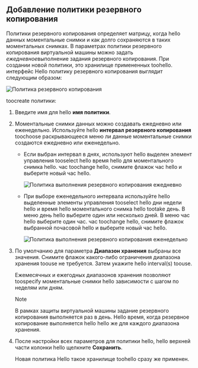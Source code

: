 ## <a name="defining-a-backup-policy"></a>Добавление политики резервного копирования
Политики резервного копирования определяет матрицу, когда hello данных моментальные снимки и как долго сохраняются в таких моментальных снимках. В параметрах политики резервного копирования виртуальной машины можно задать *ежедневное*выполнение задания резервного копирования. При создании новой политики, это хранилище примененных toohello. интерфейс Hello политику резервного копирования выглядит следующим образом:

![Политика резервного копирования](./media/backup-create-policy-for-vms/backup-policy.png)

toocreate политики:

1. Введите имя для hello **имя политики**.
2. Моментальные снимки данных можно создавать ежедневно или еженедельно. Используйте hello **интервал резервного копирования** toochoose раскрывающееся меню ли данные моментальные снимки создаются ежедневно или еженедельно.
   
   * Если выбран интервал в днях, используют hello выделен элемент управления tooselect hello время hello для моментального снимка hello. час toochange hello, снимите флажок час hello и выберите новый час hello.
     
     ![Политика выполнения резервного копирования ежедневно](./media/backup-create-policy-for-vms/backup-policy-daily.png) <br/>
   * При выборе еженедельного интервала используйте hello выделенные элементы управления tooselect hello дни недели hello и время hello моментального снимка hello tootake день. В меню день hello выберите один или несколько дней. В меню час hello выберите один час. час toochange hello, снимите флажок выбранной почасовой hello и выберите новый час hello.
     
     ![Политика выполнения резервного копирования еженедельно](./media/backup-create-policy-for-vms/backup-policy-weekly.png)
3. По умолчанию для параметра **Диапазон хранения** выбраны все значения. Снимите флажок какого-либо ограничения диапазона хранения toouse не требуется. Затем укажите hello interval(s) toouse.
   
    Ежемесячных и ежегодных диапазонов хранения позволяют toospecify моментальные снимки hello зависимости с шагом по неделям или дням.
   
   > [!NOTE]
   > В рамках защиты виртуальной машины задание резервного копирования выполняется раз в день. Hello время, когда резервное копирование выполняется hello hello же для каждого диапазона хранения.
   > 
   > 
4. После настройки всех параметров для политики hello, hello верхней части колонки hello щелкните **Сохранить**.
   
    Новая политика Hello такое хранилище toohello сразу же применен.

